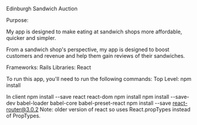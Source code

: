 Edinburgh Sandwich Auction

Purpose:

My app is designed to make eating at sandwich shops more affordable, quicker and simpler.

From a sandwich shop's perspective, my app is designed to boost customers and revenue and help them gain reviews of their sandwiches.

Frameworks: Rails
Libraries: React

To run this app, you'll need to run the following commands:
Top Level:
 npm install
 
In client
npm install --save react react-dom
npm install
npm install --save-dev babel-loader babel-core babel-preset-react
npm install --save react-router@3.0.2
Note: older version of react so uses React.propTypes instead of PropTypes.
 
